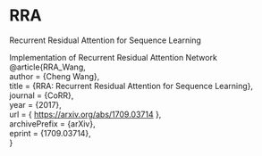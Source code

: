 # RRA
Recurrent Residual Attention for Sequence Learning

Implementation of Recurrent Residual Attention Network   
@article{RRA_Wang,  
  author    = {Cheng Wang},  
  title     = {RRA: Recurrent Residual Attention for Sequence Learning},  
  journal   = {CoRR},    
  year      = {2017},  
  url       = { https://arxiv.org/abs/1709.03714 },  
  archivePrefix = {arXiv},  
  eprint    = {1709.03714},  
}
